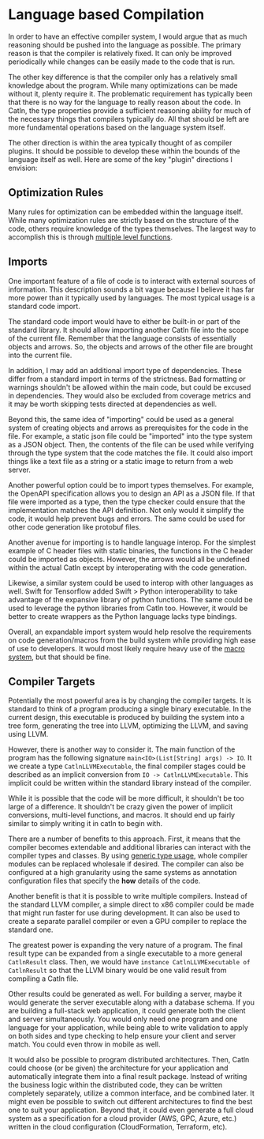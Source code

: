 # Language based Compilation

In order to have an effective compiler system, I would argue that as much reasoning should be pushed into the language as possible. The primary reason is that the compiler is relatively fixed. It can only be improved periodically while changes can be easily made to the code that is run.

The other key difference is that the compiler only has a relatively small knowledge about the program. While many optimizations can be made without it, plenty require it. The problematic requirement has typically been that there is no way for the language to really reason about the code. In Catln, the type properties provide a sufficient reasoning ability for much of the necessary things that compilers typically do. All that should be left are more fundamental operations based on the language system itself.

The other direction is within the area typically thought of as compiler plugins. It should be possible to develop these within the bounds of the language itself as well. Here are some of the key "plugin" directions I envision:

## Optimization Rules

Many rules for optimization can be embedded within the language itself. While many optimization rules are strictly based on the structure of the code, others require knowledge of the types themselves. The largest way to accomplish this is through [multiple level functions](typeSystem.md).

## Imports

One important feature of a file of code is to interact with external sources of information. This description sounds a bit vague because I believe it has far more power than it typically used by languages. The most typical usage is a standard code import.

The standard code import would have to either be built-in or part of the standard library. It should allow importing another Catln file into the scope of the current file. Remember that the language consists of essentially objects and arrows. So, the objects and arrows of the other file are brought into the current file.

In addition, I may add an additional import type of dependencies. These differ from a standard import in terms of the strictness. Bad formatting or warnings shouldn't be allowed within the main code, but could be excused in dependencies. They would also be excluded from coverage metrics and it may be worth skipping tests directed at dependencies as well.

Beyond this, the same idea of "importing" could be used as a general system of creating objects and arrows as prerequisites for the code in the file. For example, a static json file could be "imported" into the type system as a JSON object. Then, the contents of the file can be used while verifying through the type system that the code matches the file. It could also import things like a text file as a string or a static image to return from a web server.

Another powerful option could be to import types themselves. For example, the OpenAPI specification allows you to design an API as a JSON file. If that file were imported as a type, then the type checker could ensure that the implementation matches the API definition. Not only would it simplify the code, it would help prevent bugs and errors. The same could be used for other code generation like protobuf files.

Another avenue for importing is to handle language interop. For the simplest example of C header files with static binaries, the functions in the C header could be imported as objects. However, the arrows would all be undefined within the actual Catln except by interoperating with the code generation.

Likewise, a similar system could be used to interop with other languages as well. Swift for Tensorflow added Swift > Python interoperability to take advantage of the expansive library of python functions. The same could be used to leverage the python libraries from Catln too. However, it would be better to create wrappers as the Python language lacks type bindings.

Overall, an expandable import system would help resolve the requirements on code generation/macros from the build system while providing high ease of use to developers. It would most likely require heavy use of the [macro system](macros.md), but that should be fine.

## Compiler Targets

Potentially the most powerful area is by changing the compiler targets. It is standard to think of a program producing a single binary executable. In the current design, this executable is produced by building the system into a tree form, generating the tree into LLVM, optimizing the LLVM, and saving using LLVM.

However, there is another way to consider it. The main function of the program has the following signature `main<IO>(List[String] args) -> IO`. It we create a type `CatlnLLVMExecutable`, the final compiler stages could be described as an implicit conversion from `IO -> CatlnLLVMExecutable`. This implicit could be written within the standard library instead of the compiler.

While it is possible that the code will be more difficult, it shouldn't be too large of a difference. It shouldn't be crazy given the power of implicit conversions, multi-level functions, and macros. It should end up fairly similar to simply writing it in catln to begin with.

There are a number of benefits to this approach. First, it means that the compiler becomes extendable and additional libraries can interact with the compiler types and classes. By using [generic type usage](genericTypeUsage.md), whole compiler modules can be replaced wholesale if desired. The compiler can also be configured at a high granularity using the same systems as annotation configuration files that specify the **how** details of the code.

Another benefit is that it is possible to write multiple compilers. Instead of the standard LLVM compiler, a simple direct to x86 compiler could be made that might run faster for use during development. It can also be used to create a separate parallel compiler or even a GPU compiler to replace the standard one.

The greatest power is expanding the very nature of a program. The final result type can be expanded from a single executable to a more general `CatlnResult` class. Then, we would have `instance CatlnLLVMExecutable of CatlnResult` so that the LLVM binary would be one valid result from compiling a Catln file.

Other results could be generated as well. For building a server, maybe it would generate the server executable along with a database schema. If you are building a full-stack web application, it could generate both the client and server simultaneously. You would only need one program and one language for your application, while being able to write validation to apply on both sides and type checking to help ensure your client and server match. You could even throw in mobile as well.

It would also be possible to program distributed architectures. Then, Catln could choose (or be given) the architecture for your application and automatically integrate them into a final result package. Instead of writing the business logic within the distributed code, they can be written completely separately, utilize a common interface, and be combined later. It might even be possible to switch out different architectures to find the best one to suit your application. Beyond that, it could even generate a full cloud system as a specification for a cloud provider (AWS, GPC, Azure, etc.) written in the cloud configuration (CloudFormation, Terraform, etc).
